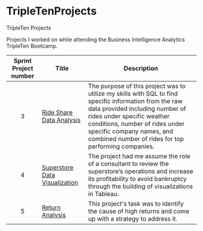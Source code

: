 # TripleTenProjects
TripleTen Projects

Projects I worked on while attending the Business Intelligence Analytics TripleTen Bootcamp.


| Sprint Project number | Title | Description |
| :-----------: | ----------- |----------- |
| 3 | [Ride Share Data Analysis](https://public.tableau.com/app/profile/sam.theilen/viz/SamTSprint4Project/3_3AverageProfitLossofHighestReturnedItems) | The purpose of this project was to utilize my skills with SQL to find specific information from the raw data provided including number of rides under specific weather conditions, number of rides under specific company names, and combined number of rides for top performing companies. |
| 4 | [Superstore Data Visualization](https://public.tableau.com/app/profile/sam.theilen/viz/SamTSprint4Project/3_3AverageProfitLossofHighestReturnedItems) | The project had me assume the role of a consultant to review the superstore’s operations and increase its profitability to avoid bankruptcy through the building of visualizations in Tableau. |
| 5 | [Return Analysis](https://public.tableau.com/app/profile/sam.theilen/viz/Sprint5ProjectV1_2/Story1) | This project's task was to identify the cause of high returns and come up with a strategy to address it. |

